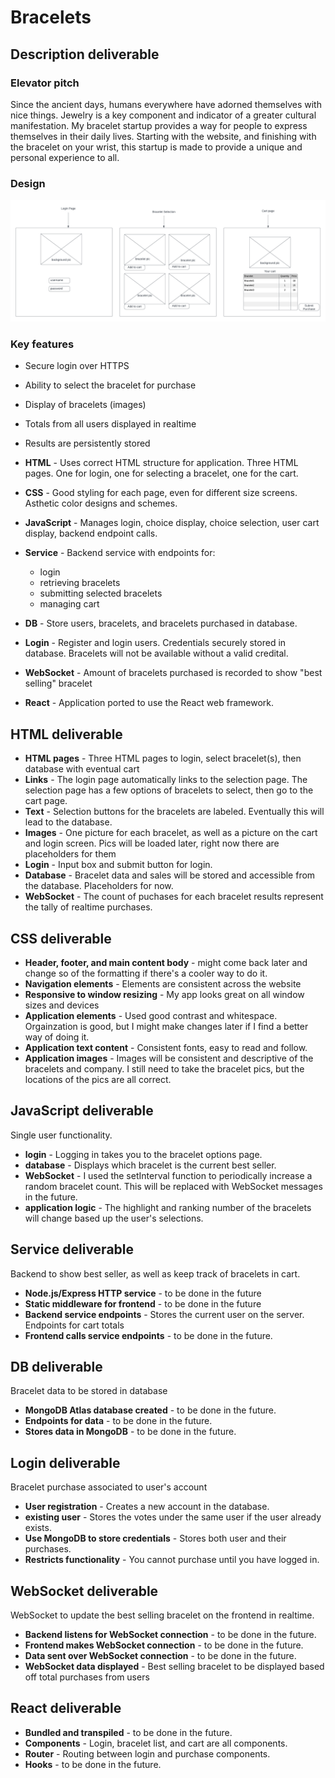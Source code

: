 # Bracelets

## Description deliverable

### Elevator pitch

Since the ancient days, humans everywhere have adorned themselves with nice things. Jewelry is a key component and indicator of a greater cultural manifestation. My bracelet startup provides a way for people to express themselves in their daily lives. Starting with the website, and finishing with the bracelet on your wrist, this startup is made to provide a unique and personal experience to all. 

### Design

![Mock](braceletdiagram.png)

### Key features

- Secure login over HTTPS
- Ability to select the bracelet for purchase
- Display of bracelets (images)
- Totals from all users displayed in realtime
- Results are persistently stored

- **HTML** - Uses correct HTML structure for application. Three HTML pages. One for login, one for selecting a bracelet, one for the cart.
- **CSS** - Good styling for each page, even for different size screens. Asthetic color designs and schemes. 
- **JavaScript** - Manages login, choice display, choice selection, user cart display, backend endpoint calls.
- **Service** - Backend service with endpoints for:
  - login
  - retrieving bracelets
  - submitting selected bracelets
  - managing cart 
- **DB** - Store users, bracelets, and bracelets purchased in database.
- **Login** - Register and login users. Credentials securely stored in database. Bracelets will not be available without a valid credital.
- **WebSocket** - Amount of bracelets purchased is recorded to show "best selling" bracelet 
- **React** - Application ported to use the React web framework.

## HTML deliverable

- **HTML pages** - Three HTML pages to login, select bracelet(s), then database with eventual cart 
- **Links** - The login page automatically links to the selection page. The selection page has a few options of bracelets to select, then go to the cart page. 
- **Text** - Selection buttons for the bracelets are labeled. Eventually this will lead to the database.
- **Images** - One picture for each bracelet, as well as a picture on the cart and login screen. Pics will be loaded later, right now there are placeholders for them
- **Login** - Input box and submit button for login.
- **Database** - Bracelet data and sales will be stored and accessible from the database. Placeholders for now. 
- **WebSocket** - The count of puchases for each bracelet results represent the tally of realtime purchases.

## CSS deliverable

- **Header, footer, and main content body** - might come back later and change so of the formatting if there's a cooler way to do it. 
- **Navigation elements** - Elements are consistent across the website
- **Responsive to window resizing** - My app looks great on all window sizes and devices
- **Application elements** - Used good contrast and whitespace. Orgainzation is good, but I might make changes later if I find a better way of doing it. 
- **Application text content** - Consistent fonts, easy to read and follow.
- **Application images** - Images will be consistent and descriptive of the bracelets and company. I still need to take the bracelet pics, but the locations of the pics are all correct.

## JavaScript deliverable

Single user functionality.

- **login** - Logging in takes you to the bracelet options page.
- **database** - Displays which bracelet is the current best seller.
- **WebSocket** - I used the setInterval function to periodically increase a random bracelet count. This will be replaced with WebSocket messages in the future. 
- **application logic** - The highlight and ranking number of the bracelets will change based up the user's selections.

## Service deliverable

Backend to show best seller, as well as keep track of bracelets in cart.

- **Node.js/Express HTTP service** - to be done in the future 
- **Static middleware for frontend** - to be done in the future
- **Backend service endpoints** - Stores the current user on the server. Endpoints for cart totals
- **Frontend calls service endpoints** - to be done in the future. 

## DB deliverable

Bracelet data to be stored in database

- **MongoDB Atlas database created** - to be done in the future.
- **Endpoints for data** - to be done in the future.
- **Stores data in MongoDB** - to be done in the future.

## Login deliverable

Bracelet purchase associated to user's account

- **User registration** - Creates a new account in the database.
- **existing user** - Stores the votes under the same user if the user already exists.
- **Use MongoDB to store credentials** - Stores both user and their purchases.
- **Restricts functionality** - You cannot purchase until you have logged in.

## WebSocket deliverable

WebSocket to update the best selling bracelet on the frontend in realtime.

- **Backend listens for WebSocket connection** - to be done in the future.
- **Frontend makes WebSocket connection** - to be done in the future.
- **Data sent over WebSocket connection** - to be done in the future.
- **WebSocket data displayed** - Best selling bracelet to be displayed based off total purchases from users

## React deliverable


- **Bundled and transpiled** - to be done in the future.
- **Components** - Login, bracelet list, and cart are all components.
- **Router** - Routing between login and purchase components.
- **Hooks** - to be done in the future.
